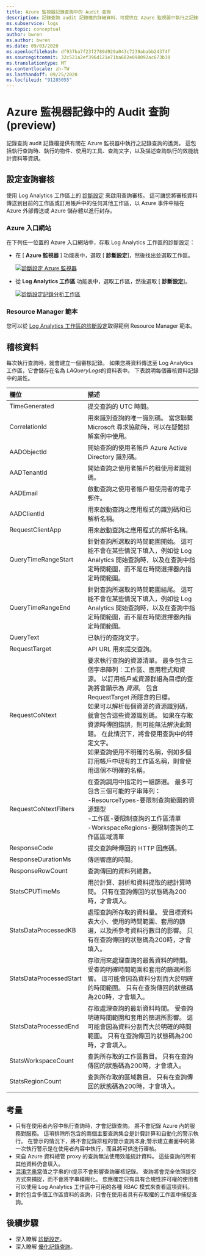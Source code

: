 ```yaml
---
title: Azure 監視器記錄查詢中的 Audit 查詢
description: 記錄查詢 audit 記錄檔的詳細資料，可提供在 Azure 監視器中執行之記錄查詢的相關遙測資料。
ms.subservice: logs
ms.topic: conceptual
author: bwren
ms.author: bwren
ms.date: 09/03/2020
ms.openlocfilehash: df937ba7f23f2789d929a043c7239ababb24374f
ms.sourcegitcommit: 32c521a2ef396d121e71ba682e098092ac673b30
ms.translationtype: MT
ms.contentlocale: zh-TW
ms.lasthandoff: 09/25/2020
ms.locfileid: "91285055"
---
```

# <a name="audit-queries-in-azure-monitor-logs-preview"></a>Azure 監視器記錄中的 Audit 查詢 (preview) 
記錄查詢 audit 記錄檔提供有關在 Azure 監視器中執行之記錄查詢的遙測。 這包括執行查詢時、執行的物件、使用的工具、查詢文字，以及描述查詢執行的效能統計資料等資訊。


## <a name="configure-query-auditing"></a>設定查詢審核
使用 Log Analytics 工作區上的 [診斷設定](../platform/diagnostic-settings.md) 來啟用查詢審核。 這可讓您將審核資料傳送到目前的工作區或訂用帳戶中的任何其他工作區，以 Azure 事件中樞在 Azure 外部傳送或 Azure 儲存體以進行封存。 

### <a name="azure-portal"></a>Azure 入口網站
在下列任一位置的 Azure 入口網站中，存取 Log Analytics 工作區的診斷設定：

- 在 [ **Azure 監視器** ] 功能表中，選取 [ **診斷設定**]，然後找出並選取工作區。

    [![診斷設定 Azure 監視器 ](media/log-query-audit/diagnostic-setting-monitor.png)](media/log-query-audit/diagnostic-setting-monitor.png#lightbox) 

- 從 **Log Analytics 工作區** 功能表中，選取工作區，然後選取 [ **診斷設定**]。

    [![診斷設定記錄分析工作區 ](media/log-query-audit/diagnostic-setting-workspace.png)](media/log-query-audit/diagnostic-setting-workspace.png#lightbox) 

### <a name="resource-manager-template"></a>Resource Manager 範本
您可以從 [Log Analytics 工作區的診斷設定](../samples/resource-manager-diagnostic-settings.md#diagnostic-setting-for-log-analytics-workspace)取得範例 Resource Manager 範本。

## <a name="audit-data"></a>稽核資料
每次執行查詢時，就會建立一個審核記錄。 如果您將資料傳送至 Log Analytics 工作區，它會儲存在名為 *LAQueryLogs*的資料表中。 下表說明每個審核資料記錄中的屬性。

| 欄位 | 描述 |
|:---|:---|
| TimeGenerated         | 提交查詢的 UTC 時間。 |
| CorrelationId         | 用來識別查詢的唯一識別碼。 當您聯繫 Microsoft 尋求協助時，可以在疑難排解案例中使用。 |
| AADObjectId           | 開始查詢的使用者帳戶 Azure Active Directory 識別碼。  |
| AADTenantId           | 開始查詢之使用者帳戶的租使用者識別碼。  |
| AADEmail              | 啟動查詢之使用者帳戶租使用者的電子郵件。  |
| AADClientId           | 用來啟動查詢之應用程式的識別碼和已解析名稱。 |
| RequestClientApp      | 用來啟動查詢之應用程式的解析名稱。 |
| QueryTimeRangeStart   | 針對查詢所選取的時間範圍開始。 這可能不會在某些情況下填入，例如從 Log Analytics 開始查詢時，以及在查詢中指定時間範圍，而不是在時間選擇器內指定時間範圍。 |
| QueryTimeRangeEnd     | 針對查詢所選取的時間範圍結尾。 這可能不會在某些情況下填入，例如從 Log Analytics 開始查詢時，以及在查詢中指定時間範圍，而不是在時間選擇器內指定時間範圍。  |
| QueryText             | 已執行的查詢文字。 |
| RequestTarget         | API URL 用來提交查詢。  |
| RequestCoNtext        | 要求執行查詢的資源清單。 最多包含三個字串陣列：工作區、應用程式和資源。 以訂用帳戶或資源群組為目標的查詢將會顯示為 *資源*。 包含 RequestTarget 所隱含的目標。<br>如果可以解析每個資源的資源識別碼，就會包含這些資源識別碼。 如果在存取資源時傳回錯誤，則可能無法解決此問題。 在此情況下，將會使用查詢中的特定文字。<br>如果查詢使用不明確的名稱，例如多個訂用帳戶中現有的工作區名稱，則會使用這個不明確的名稱。 |
| RequestCoNtextFilters | 在查詢調用中指定的一組篩選。 最多可包含三個可能的字串陣列：<br>-ResourceTypes-要限制查詢範圍的資源類型<br>-工作區-要限制查詢的工作區清單<br>-WorkspaceRegions-要限制查詢的工作區區域清單 |
| ResponseCode          | 提交查詢時傳回的 HTTP 回應碼。 |
| ResponseDurationMs    | 傳迴響應的時間。  |
| ResponseRowCount     | 查詢傳回的資料列總數。 |
| StatsCPUTimeMs       | 用於計算、剖析和資料提取的總計算時間。 只有在查詢傳回的狀態碼為200時，才會填入。 |
| StatsDataProcessedKB | 處理查詢所存取的資料量。 受目標資料表大小、使用的時間範圍、套用的篩選，以及所參考資料行數目的影響。 只有在查詢傳回的狀態碼為200時，才會填入。 |
| StatsDataProcessedStart | 存取用來處理查詢的最舊資料的時間。 受查詢明確時間範圍和套用的篩選所影響。 這可能會因為資料分割而大於明確的時間範圍。 只有在查詢傳回的狀態碼為200時，才會填入。 |
| StatsDataProcessedEnd  |存取處理查詢的最新資料時間。 受查詢明確時間範圍和套用的篩選所影響。 這可能會因為資料分割而大於明確的時間範圍。 只有在查詢傳回的狀態碼為200時，才會填入。 |
| StatsWorkspaceCount | 查詢所存取的工作區數目。 只有在查詢傳回的狀態碼為200時，才會填入。 |
| StatsRegionCount | 查詢所存取的區域數目。 只有在查詢傳回的狀態碼為200時，才會填入。 |

## <a name="considerations"></a>考量

- 只有在使用者內容中執行查詢時，才會記錄查詢。 將不會記錄 Azure 內的服務對服務。 這項排除所包含的兩個主要查詢集合是計費計算和自動化的警示執行。 在警示的情況下，將不會記錄排程的警示查詢本身;警示建立畫面中的第一次執行警示是在使用者內容中執行，而且將可供進行審核。 
- 來自 Azure 資料總管 proxy 的查詢無法使用效能統計資料。 這些查詢的所有其他資料仍會填入。
- [混淆字串常](/azure/data-explorer/kusto/query/scalar-data-types/string#obfuscated-string-literals)值之字串的*h*提示不會影響查詢審核記錄。 查詢將會完全依照提交方式來捕捉，而不會將字串模糊化。 您應確定只有具有合規性許可權的使用者可以使用 Log Analytics 工作區中可用的各種 RBAC 模式來查看這項資料。
- 對於包含多個工作區資料的查詢，只會在使用者具有存取權的工作區中捕捉查詢。

## <a name="next-steps"></a>後續步驟

- 深入瞭解 [診斷設定](../platform/diagnostic-settings.md)。
- 深入瞭解 [優化記錄查詢](query-optimization.md)。
